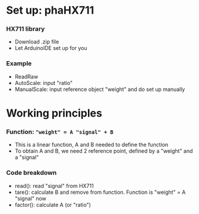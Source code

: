 # Set up: phaHX711
### HX711 library
- Download .zip file
- Let ArduinoIDE set up for you
### Example
- ReadRaw
- AutoScale: input "ratio"
- ManualScale: input reference object "weight" and do set up manually
# Working principles
### Function: `"weight" = A "signal" + B`
- This is a linear function, A and B needed to define the function
- To obtain A and B, we need 2 reference point, defined by a "weight" and a "signal"
### Code breakdown
- read(): read "signal" from HX711
- tare(): calculate B and remove from function. Function is "weight" = A "signal" now
- factor(): calculate A (or "ratio")
